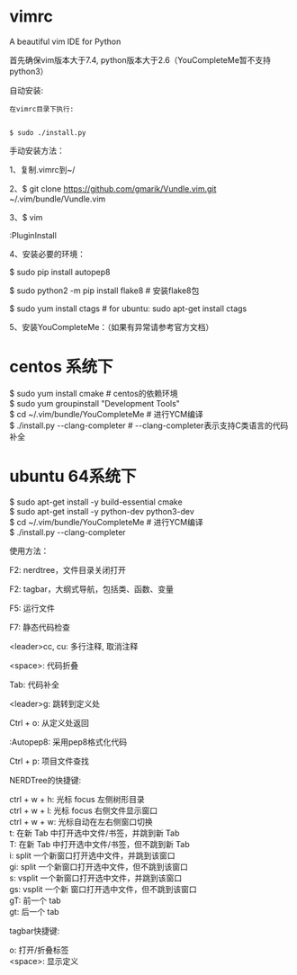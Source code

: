 # vimrc
A beautiful vim IDE for Python

首先确保vim版本大于7.4, python版本大于2.6（YouCompleteMe暂不支持python3）



自动安装:


    在vimrc目录下执行:


    $ sudo ./install.py



手动安装方法：


1、复制.vimrc到~/


2、$ git clone https://github.com/gmarik/Vundle.vim.git ~/.vim/bundle/Vundle.vim


3、$ vim


  :PluginInstall


4、安装必要的环境：


  $ sudo pip install autopep8


  $ sudo python2 -m pip install flake8  # 安装flake8包


  $ sudo yum install ctags  # for ubuntu: sudo apt-get install ctags


5、安装YouCompleteMe：（如果有异常请参考官方文档）


  # centos 系统下  
  $ sudo yum install cmake  # centos的依赖环境  
  $ sudo yum groupinstall "Development Tools"  
  $ cd ~/.vim/bundle/YouCompleteMe # 进行YCM编译  
  $ ./install.py --clang-completer     # --clang-completer表示支持C类语言的代码补全  


  # ubuntu 64系统下  
  $ sudo apt-get install -y build-essential cmake  
  $ sudo apt-get install -y python-dev python3-dev  
  $ cd ~/.vim/bundle/YouCompleteMe # 进行YCM编译  
  $ ./install.py --clang-completer




使用方法：


F2:  nerdtree，文件目录关闭打开


F2:  tagbar，大纲式导航，包括类、函数、变量


F5:  运行文件


F7:  静态代码检查


\<leader\>cc, cu:  多行注释, 取消注释


\<space\>:  代码折叠


Tab:  代码补全


\<leader\>g:  跳转到定义处


Ctrl + o:  从定义处返回


:Autopep8:  采用pep8格式化代码


Ctrl + p:  项目文件查找


NERDTree的快捷键:  

ctrl + w + h:    光标 focus 左侧树形目录  
ctrl + w + l:    光标 focus 右侧文件显示窗口  
ctrl + w + w:    光标自动在左右侧窗口切换  
t:       在新 Tab 中打开选中文件/书签，并跳到新 Tab  
T:       在新 Tab 中打开选中文件/书签，但不跳到新 Tab  
i:       split 一个新窗口打开选中文件，并跳到该窗口  
gi:      split 一个新窗口打开选中文件，但不跳到该窗口  
s:       vsplit 一个新窗口打开选中文件，并跳到该窗口  
gs:      vsplit 一个新 窗口打开选中文件，但不跳到该窗口  
gT:      前一个 tab  
gt:      后一个 tab  


tagbar快捷键:  

o:         打开/折叠标签  
\<space\>: 显示定义  
